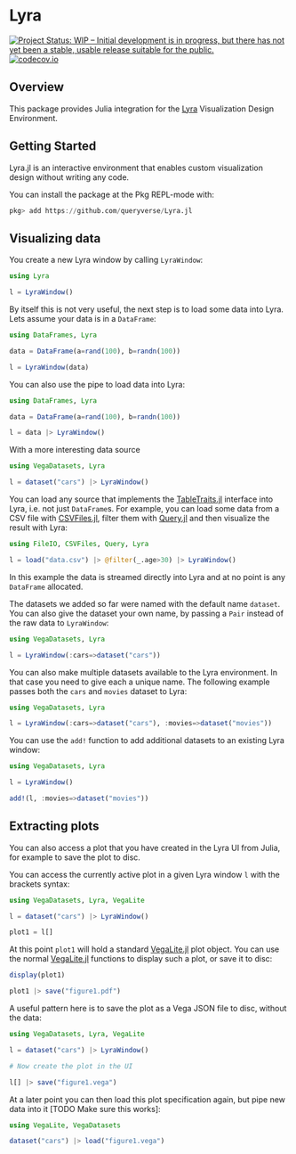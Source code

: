 # Lyra

[![Project Status: WIP – Initial development is in progress, but there has not yet been a stable, usable release suitable for the public.](https://www.repostatus.org/badges/latest/wip.svg)](https://www.repostatus.org/#wip)
[![codecov.io](http://codecov.io/github/queryverse/Lyra.jl/coverage.svg?branch=master)](http://codecov.io/github/queryverse/Lyra.jl?branch=master)

## Overview

This package provides Julia integration for the [Lyra](https://github.com/vega/lyra) Visualization Design Environment.

## Getting Started

Lyra.jl is an interactive environment that enables custom visualization design without writing any code.

You can install the package at the Pkg REPL-mode with:

````julia
pkg> add https://github.com/queryverse/Lyra.jl
````

## Visualizing data

You create a new Lyra window by calling `LyraWindow`:

````julia
using Lyra

l = LyraWindow()
````

By itself this is not very useful, the next step is to load some data into Lyra. Lets assume your data is in a `DataFrame`:

````julia
using DataFrames, Lyra

data = DataFrame(a=rand(100), b=randn(100))

l = LyraWindow(data)
````

You can also use the pipe to load data into Lyra:

````julia
using DataFrames, Lyra

data = DataFrame(a=rand(100), b=randn(100))

l = data |> LyraWindow()
````

With a more interesting data source

```julia
using VegaDatasets, Lyra

l = dataset("cars") |> LyraWindow()
```

You can load any source that implements the [TableTraits.jl](https://github.com/queryverse/TableTraits.jl) interface into Lyra, i.e. not just `DataFrame`s. For example, you can load some data from a CSV file with [CSVFiles.jl](https://github.com/queryverse/CSVFiles.jl), filter them with [Query.jl](https://github.com/queryverse/Query.jl) and then visualize the result with Lyra:

```julia
using FileIO, CSVFiles, Query, Lyra

l = load("data.csv") |> @filter(_.age>30) |> LyraWindow()
```

In this example the data is streamed directly into Lyra and at no point is any `DataFrame` allocated.

The datasets we added so far were named with the default name `dataset`. You can also give the dataset your own name, by passing a `Pair` instead of the raw data to `LyraWindow`:

```julia
using VegaDatasets, Lyra

l = LyraWindow(:cars=>dataset("cars"))
```

You can also make multiple datasets available to the Lyra environment. In that case you need to give each a unique name. The following example passes both the `cars` and `movies` dataset to Lyra:

```julia
using VegaDatasets, Lyra

l = LyraWindow(:cars=>dataset("cars"), :movies=>dataset("movies"))
```

You can use the `add!` function to add additional datasets to an existing Lyra window:

```julia
using VegaDatasets, Lyra

l = LyraWindow()

add!(l, :movies=>dataset("movies"))
```

## Extracting plots

You can also access a plot that you have created in the Lyra UI from Julia, for example to save the plot to disc.

You can access the currently active plot in a given Lyra window `l` with the brackets syntax:

```julia
using VegaDatasets, Lyra, VegaLite

l = dataset("cars") |> LyraWindow()

plot1 = l[]
```

At this point `plot1` will hold a standard [VegaLite.jl](https://github.com/queryverse/VegaLite.jl) plot object. You can use the normal [VegaLite.jl](https://github.com/queryverse/VegaLite.jl) functions to display such a plot, or save it to disc:

```julia
display(plot1)

plot1 |> save("figure1.pdf")
```

A useful pattern here is to save the plot as a Vega JSON file to disc, without the data:

```julia
using VegaDatasets, Lyra, VegaLite

l = dataset("cars") |> LyraWindow()

# Now create the plot in the UI

l[] |> save("figure1.vega")
```

At a later point you can then load this plot specification again, but pipe new data into it [TODO Make sure this works]:

```julia
using VegaLite, VegaDatasets

dataset("cars") |> load("figure1.vega")
```
